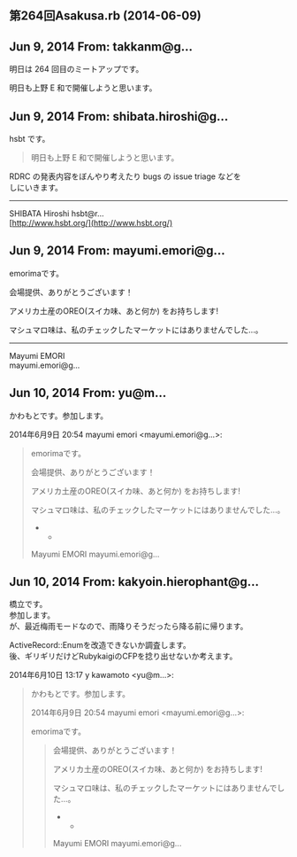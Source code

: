 ## 第264回Asakusa.rb (2014-06-09)

## Jun 9, 2014 From: takkanm@g...

明日は 264 回目のミートアップです。

明日も上野 E 和で開催しようと思います。

## Jun 9, 2014 From: shibata.hiroshi@g...

hsbt です。

> 明日も上野 E 和で開催しようと思います。

RDRC の発表内容をぼんやり考えたり bugs の issue triage などを  
しにいきます。

* * *

SHIBATA Hiroshi hsbt@r...  
[http://www.hsbt.org/](http://www.hsbt.org/)

## Jun 9, 2014 From: mayumi.emori@g...

emorimaです。

会場提供、ありがとうございます！

アメリカ土産のOREO(スイカ味、あと何か) をお持ちします!

マシュマロ味は、私のチェックしたマーケットにはありませんでした…。

* * *

Mayumi EMORI  
mayumi.emori@g...

## Jun 10, 2014 From: yu@m...

かわもとです。参加します。

2014年6月9日 20:54 mayumi emori \<mayumi.emori@g...\>:

> emorimaです。
> 
> 会場提供、ありがとうございます！
> 
> アメリカ土産のOREO(スイカ味、あと何か) をお持ちします!
> 
> マシュマロ味は、私のチェックしたマーケットにはありませんでした…。
> 
> - -
> 
> Mayumi EMORI mayumi.emori@g...
## Jun 10, 2014 From: kakyoin.hierophant@g...

橋立です。  
参加します。  
が、最近梅雨モードなので、雨降りそうだったら降る前に帰ります。

ActiveRecord::Enumを改造できないか調査します。  
後、ギリギリだけどRubykaigiのCFPを捻り出せないか考えます。

2014年6月10日 13:17 y kawamoto \<yu@m...\>:

> かわもとです。参加します。
> 
> 2014年6月9日 20:54 mayumi emori \<mayumi.emori@g...\>:
> 
> emorimaです。
> 
> > 会場提供、ありがとうございます！
> > 
> > アメリカ土産のOREO(スイカ味、あと何か) をお持ちします!
> > 
> > マシュマロ味は、私のチェックしたマーケットにはありませんでした…。
> > 
> > - -
> > 
> > Mayumi EMORI mayumi.emori@g...
